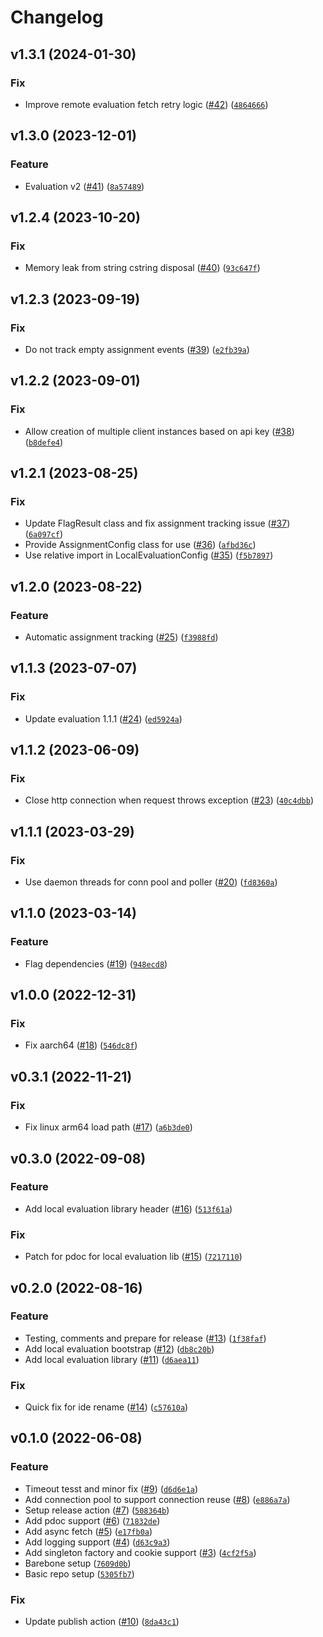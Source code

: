 # Changelog

<!--next-version-placeholder-->

## v1.3.1 (2024-01-30)

### Fix

* Improve remote evaluation fetch retry logic ([#42](https://github.com/amplitude/experiment-python-server/issues/42)) ([`4864666`](https://github.com/amplitude/experiment-python-server/commit/486466683d787de35fc8a442b0ac060078b4ad81))

## v1.3.0 (2023-12-01)

### Feature

* Evaluation v2 ([#41](https://github.com/amplitude/experiment-python-server/issues/41)) ([`8a57489`](https://github.com/amplitude/experiment-python-server/commit/8a5748933e16ed59207b07b34124952872c42ad5))

## v1.2.4 (2023-10-20)

### Fix

* Memory leak from string cstring disposal ([#40](https://github.com/amplitude/experiment-python-server/issues/40)) ([`93c647f`](https://github.com/amplitude/experiment-python-server/commit/93c647f4da429b75be6eea6c7611b771d4d786cf))

## v1.2.3 (2023-09-19)

### Fix

* Do not track empty assignment events ([#39](https://github.com/amplitude/experiment-python-server/issues/39)) ([`e2fb39a`](https://github.com/amplitude/experiment-python-server/commit/e2fb39a2642d96278b43a4109ee3adb651f91e3a))

## v1.2.2 (2023-09-01)

### Fix

* Allow creation of multiple client instances based on api key ([#38](https://github.com/amplitude/experiment-python-server/issues/38)) ([`b8defe4`](https://github.com/amplitude/experiment-python-server/commit/b8defe43126d48e25e025f1262b0fd01dde19b7f))

## v1.2.1 (2023-08-25)

### Fix

* Update FlagResult class and fix assignment tracking issue ([#37](https://github.com/amplitude/experiment-python-server/issues/37)) ([`6a097cf`](https://github.com/amplitude/experiment-python-server/commit/6a097cfebdd3546d2041679c49ecff81c9482588))
* Provide AssignmentConfig class for use ([#36](https://github.com/amplitude/experiment-python-server/issues/36)) ([`afbd36c`](https://github.com/amplitude/experiment-python-server/commit/afbd36c80048b9e8d9a4c8fd9dbb211d1fc4b9b1))
* Use relative import in LocalEvaluationConfig ([#35](https://github.com/amplitude/experiment-python-server/issues/35)) ([`f5b7897`](https://github.com/amplitude/experiment-python-server/commit/f5b789703b3abb77387ac530526f1550a5a048ed))

## v1.2.0 (2023-08-22)

### Feature

* Automatic assignment tracking ([#25](https://github.com/amplitude/experiment-python-server/issues/25)) ([`f3988fd`](https://github.com/amplitude/experiment-python-server/commit/f3988fded773c06888787339f4cfa1a9e8297867))

## v1.1.3 (2023-07-07)

### Fix

* Update evaluation 1.1.1 ([#24](https://github.com/amplitude/experiment-python-server/issues/24)) ([`ed5924a`](https://github.com/amplitude/experiment-python-server/commit/ed5924af26c93fc9abad6064d0117513dfb3aa2d))

## v1.1.2 (2023-06-09)

### Fix

* Close http connection when request throws exception ([#23](https://github.com/amplitude/experiment-python-server/issues/23)) ([`40c4dbb`](https://github.com/amplitude/experiment-python-server/commit/40c4dbb03961bffaa56138ba5411efda9f2ccd45))

## v1.1.1 (2023-03-29)
### Fix
* Use daemon threads for conn pool and poller ([#20](https://github.com/amplitude/experiment-python-server/issues/20)) ([`fd8360a`](https://github.com/amplitude/experiment-python-server/commit/fd8360a7a8eeff20a97ae41682f794a19c2f568e))

## v1.1.0 (2023-03-14)
### Feature
* Flag dependencies ([#19](https://github.com/amplitude/experiment-python-server/issues/19)) ([`948ecd8`](https://github.com/amplitude/experiment-python-server/commit/948ecd814b373cbe80424bd986fd654e5f83401e))

## v1.0.0 (2022-12-31)
### Fix
* Fix aarch64 ([#18](https://github.com/amplitude/experiment-python-server/issues/18)) ([`546dc8f`](https://github.com/amplitude/experiment-python-server/commit/546dc8f89d30e92a3ddf86189ed4dd1e8e2098a9))

## v0.3.1 (2022-11-21)
### Fix
* Fix linux arm64 load path ([#17](https://github.com/amplitude/experiment-python-server/issues/17)) ([`a6b3de0`](https://github.com/amplitude/experiment-python-server/commit/a6b3de014ea3a6cd219a51a9930af55734b2f146))

## v0.3.0 (2022-09-08)
### Feature
* Add local evaluation library header ([#16](https://github.com/amplitude/experiment-python-server/issues/16)) ([`513f61a`](https://github.com/amplitude/experiment-python-server/commit/513f61af70d971256691afe5b61a119f6fe2b9c7))

### Fix
* Patch for pdoc for local evaluation lib ([#15](https://github.com/amplitude/experiment-python-server/issues/15)) ([`7217110`](https://github.com/amplitude/experiment-python-server/commit/7217110d7bc22169e1ad46ebb01cce029534e5d0))

## v0.2.0 (2022-08-16)
### Feature
* Testing, comments and prepare for release ([#13](https://github.com/amplitude/experiment-python-server/issues/13)) ([`1f38faf`](https://github.com/amplitude/experiment-python-server/commit/1f38faf19bd37e700fa587a738a35e797a6d847f))
* Add local evaluation bootstrap ([#12](https://github.com/amplitude/experiment-python-server/issues/12)) ([`db8c20b`](https://github.com/amplitude/experiment-python-server/commit/db8c20b22317282bafa3955b5a6f98ad6fe05889))
* Add local evaluation library ([#11](https://github.com/amplitude/experiment-python-server/issues/11)) ([`d6aea11`](https://github.com/amplitude/experiment-python-server/commit/d6aea11c806ff2525554631cba1a76522b4b4f31))

### Fix
* Quick fix for ide rename ([#14](https://github.com/amplitude/experiment-python-server/issues/14)) ([`c57610a`](https://github.com/amplitude/experiment-python-server/commit/c57610aac24a2c3202909b597c1f8c76f7bebec6))

## v0.1.0 (2022-06-08)
### Feature
* Timeout tesst and minor fix ([#9](https://github.com/amplitude/experiment-python-server/issues/9)) ([`d6d6e1a`](https://github.com/amplitude/experiment-python-server/commit/d6d6e1aaed64c5486c5cb2a75c40536dadddd78c))
* Add connection pool to support connection reuse ([#8](https://github.com/amplitude/experiment-python-server/issues/8)) ([`e886a7a`](https://github.com/amplitude/experiment-python-server/commit/e886a7af5b80281de6b86ce64902f5c3a6097009))
* Setup release action ([#7](https://github.com/amplitude/experiment-python-server/issues/7)) ([`508364b`](https://github.com/amplitude/experiment-python-server/commit/508364bc30cf98c1b84a905b5fe9ec51f0aaa7d5))
* Add pdoc support ([#6](https://github.com/amplitude/experiment-python-server/issues/6)) ([`71832de`](https://github.com/amplitude/experiment-python-server/commit/71832de6a5603baed2a204a3b36e54b99876a583))
* Add async fetch ([#5](https://github.com/amplitude/experiment-python-server/issues/5)) ([`e17fb0a`](https://github.com/amplitude/experiment-python-server/commit/e17fb0af3b85b01151a2bde3faaaedac27c8d812))
* Add logging support ([#4](https://github.com/amplitude/experiment-python-server/issues/4)) ([`d63c9a3`](https://github.com/amplitude/experiment-python-server/commit/d63c9a393bb761cc52167504d58dfd32cbacdffd))
* Add singleton factory and cookie support ([#3](https://github.com/amplitude/experiment-python-server/issues/3)) ([`4cf2f5a`](https://github.com/amplitude/experiment-python-server/commit/4cf2f5a2d66a116cae4054f69621f749812b0ab5))
* Barebone setup ([`7609d0b`](https://github.com/amplitude/experiment-python-server/commit/7609d0b99b75741200bf84cdfa5cdc0d835ee7d1))
* Basic repo setup ([`5305fb7`](https://github.com/amplitude/experiment-python-server/commit/5305fb7804bdafbe1d0f029e592a44622f19e48c))

### Fix
* Update publish action ([#10](https://github.com/amplitude/experiment-python-server/issues/10)) ([`8da43c1`](https://github.com/amplitude/experiment-python-server/commit/8da43c11bf61566641251f20943efcbf4f70b3ea))
